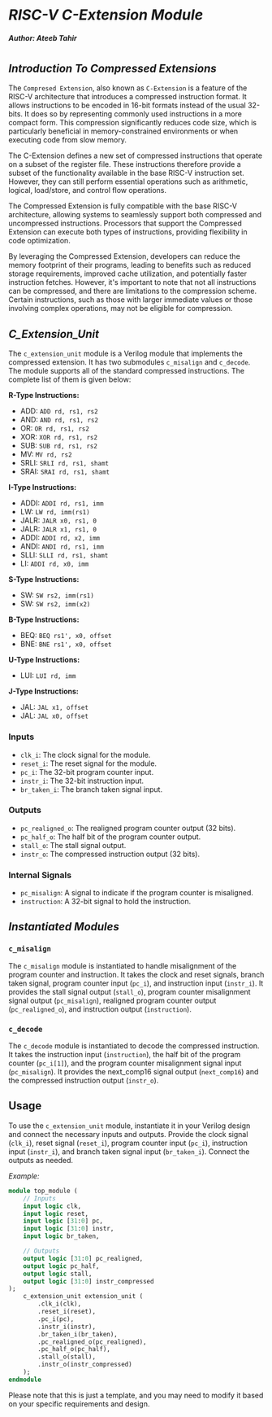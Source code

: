 # *RISC-V C-Extension Module*
##### Author: Ateeb Tahir

#
## *Introduction To Compressed Extensions*

The `Compresed Extension`, also known as `C-Extension` is a feature of the RISC-V architecture that introduces a compressed instruction format. It allows instructions to be encoded in 16-bit formats instead of the usual 32-bits. It does so by representing commonly used instructions in a more compact form. This compression significantly reduces code size, which is particularly beneficial in memory-constrained environments or when executing code from slow memory.

The C-Extension defines a new set of compressed instructions that operate on a subset of the register file. These instructions therefore provide a subset of the functionality available in the base RISC-V instruction set. However, they can still perform essential operations such as arithmetic, logical, load/store, and control flow operations.

The Compressed Extension is fully compatible with the base RISC-V architecture, allowing systems to seamlessly support both compressed and uncompressed instructions. Processors that support the Compressed Extension can execute both types of instructions, providing flexibility in code optimization.

By leveraging the Compressed Extension, developers can reduce the memory footprint of their programs, leading to benefits such as reduced storage requirements, improved cache utilization, and potentially faster instruction fetches. However, it's important to note that not all instructions can be compressed, and there are limitations to the compression scheme. Certain instructions, such as those with larger immediate values or those involving complex operations, may not be eligible for compression.

## *C_Extension_Unit*

The `c_extension_unit` module is a Verilog module that implements the compressed extension. It has two submodules `c_misalign` and `c_decode`. The module supports all of the standard compressed instructions. The complete list of them is given below:

**R-Type Instructions:**

- ADD: `ADD rd, rs1, rs2`
- AND: `AND rd, rs1, rs2`
- OR: `OR rd, rs1, rs2`
- XOR: `XOR rd, rs1, rs2`
- SUB: `SUB rd, rs1, rs2`
- MV: `MV rd, rs2`
- SRLI: `SRLI rd, rs1, shamt`
- SRAI: `SRAI rd, rs1, shamt`

**I-Type Instructions:**

- ADDI: `ADDI rd, rs1, imm`
- LW: `LW rd, imm(rs1)`
- JALR: `JALR x0, rs1, 0`
- JALR: `JALR x1, rs1, 0`
- ADDI: `ADDI rd, x2, imm`
- ANDI: `ANDI rd, rs1, imm`
- SLLI: `SLLI rd, rs1, shamt`
- LI: `ADDI rd, x0, imm`

**S-Type Instructions:**

- SW: `SW rs2, imm(rs1)`
- SW: `SW rs2, imm(x2)`

**B-Type Instructions:**

- BEQ: `BEQ rs1', x0, offset`
- BNE: `BNE rs1', x0, offset`

**U-Type Instructions:**

- LUI: `LUI rd, imm`

**J-Type Instructions:**

- JAL: `JAL x1, offset`
- JAL: `JAL x0, offset`


### Inputs

- `clk_i`:          The clock signal for the module.
- `reset_i`:        The reset signal for the module.
- `pc_i`:           The 32-bit program counter input.
- `instr_i`:        The 32-bit instruction input.
- `br_taken_i`:     The branch taken signal input.

### Outputs

- `pc_realigned_o`: The realigned program counter output (32 bits).
- `pc_half_o`:      The half bit of the program counter output.
- `stall_o`:        The stall signal output.
- `instr_o`:        The compressed instruction output (32 bits).

### Internal Signals

- `pc_misalign`:    A signal to indicate if the program counter is misaligned.
- `instruction`:    A 32-bit signal to hold the instruction.

## _Instantiated Modules_

### `c_misalign`

The `c_misalign` module is instantiated to handle misalignment of the program counter and instruction. It takes the clock and reset signals, branch taken signal, program counter input (`pc_i`), and instruction input (`instr_i`). It provides the stall signal output (`stall_o`), program counter misalignment signal output (`pc_misalign`), realigned program counter output (`pc_realigned_o`), and instruction output (`instruction`).

### `c_decode`

The `c_decode` module is instantiated to decode the compressed instruction. It takes the instruction input (`instruction`), the half bit of the program counter (`pc_i[1]`), and the program counter misalignment signal input (`pc_misalign`). It provides the next_comp16 signal output (`next_comp16`) and the compressed instruction output (`instr_o`).

## Usage

To use the `c_extension_unit` module, instantiate it in your Verilog design and connect the necessary inputs and outputs. Provide the clock signal (`clk_i`), reset signal (`reset_i`), program counter input (`pc_i`), instruction input (`instr_i`), and branch taken signal input (`br_taken_i`). Connect the outputs as needed.

*Example:*

```systemverilog
module top_module (
    // Inputs
    input logic clk,
    input logic reset,
    input logic [31:0] pc,
    input logic [31:0] instr,
    input logic br_taken,

    // Outputs
    output logic [31:0] pc_realigned,
    output logic pc_half,
    output logic stall,
    output logic [31:0] instr_compressed
);
    c_extension_unit extension_unit (
        .clk_i(clk),
        .reset_i(reset),
        .pc_i(pc),
        .instr_i(instr),
        .br_taken_i(br_taken),
        .pc_realigned_o(pc_realigned),
        .pc_half_o(pc_half),
        .stall_o(stall),
        .instr_o(instr_compressed)
    );
endmodule
```

Please note that this is just a template, and you may need to modify it based on your specific requirements and design.

